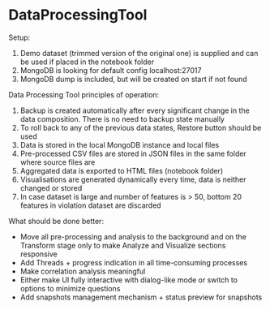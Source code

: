 # DataProcessingTool

Setup:
1. Demo dataset (trimmed version of the original one) is supplied and can be used if placed in the notebook folder
2. MongoDB is looking for default config localhost:27017
3. MongoDB dump is included, but will be created on start if not found 

Data Processing Tool principles of operation:
1. Backup is created automatically after every significant change in the data composition. There is no need to backup state manually 
2. To roll back to any of the previous data states, Restore button should be used 
3. Data is stored in the local MongoDB instance and local files
4. Pre-processed CSV files are stored in JSON files in the same folder where source files are
5. Aggregated data is exported to HTML files (notebook folder)
6. Visualisations are generated dynamically every time, data is neither changed or stored 
7. In case dataset is large and number of features is > 50, bottom 20 features in violation dataset are discarded 

What should be done better:
- Move all pre-processing and analysis to the background and on the Transform stage only to make Analyze and Visualize sections responsive
- Add Threads + progress indication in all time-consuming processes
- Make correlation analysis meaningful 
- Either make UI fully interactive with dialog-like mode or switch to options to minimize questions
- Add snapshots management mechanism + status preview for snapshots
